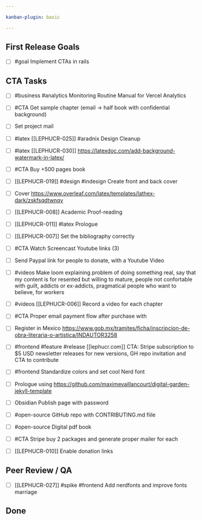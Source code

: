 ```yaml
---

kanban-plugin: basic

---
```



## First Release Goals

- [ ] #goal Implement CTAs in rails


## CTA Tasks

- [ ] #business #analytics Monitoring Routine Manual for Vercel Analytics
- [ ] #CTA Get sample chapter (email -> half book with confidential background)
- [ ] Set project mail
- [ ] #latex [[LEPHUCR-025]]  #aradnix Design Cleanup
- [ ] #latex [[LEPHUCR-030]] https://latexdoc.com/add-background-watermark-in-latex/
- [ ] #CTA Buy +500 pages book
- [ ] [[LEPHUCR-019]] #design #indesign Create front and back cover
- [ ] Cover https://www.overleaf.com/latex/templates/lathex-dark/zskfsqdtwnqv
- [ ] [[LEPHUCR-008]] Academic Proof-reading
- [ ] [[LEPHUCR-011]] #latex Prologue
- [ ] [[LEPHUCR-007]] Set the bibliography correctly
- [ ] #CTA Watch Screencast Youtube links (3)
- [ ] Send Paypal link for people to donate, with a Youtube Video
- [ ] #videos Make loom explaining problem of doing something real, say that my content is for resented but willing to mature, people not confortable with guilt, addicts or ex-addicts, pragmatical people who want to believe, for workers
- [ ] #videos [[LEPHUCR-006]] Record a video for each chapter
- [ ] #CTA Proper email payment flow after purchase with
- [ ] Register in Mexico https://www.gob.mx/tramites/ficha/inscripcion-de-obra-literaria-o-artistica/INDAUTOR3258
- [ ] #frontend #feature #release [[lephucr.com]] CTA: Stripe subscription to $5 USD newsletter releases for new versions, GH repo invitation and CTA to contribute 
- [ ] #frontend Standardize colors and set cool Nerd font
- [ ] Prologue using https://github.com/maximevaillancourt/digital-garden-jekyll-template
- [ ] Obsidian Publish page with password
- [ ] #open-source GitHub repo with CONTRIBUTING.md fiile
- [ ] #open-source Digital pdf book
- [ ] #CTA Stripe buy 2 packages and generate proper mailer for each
- [ ] [[LEPHUCR-010]] Enable donation links


## Peer Review / QA

- [ ] [[LEPHUCR-027]] #spike #frontend Add nerdfonts and improve fonts marriage


## Done

